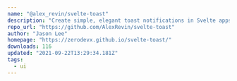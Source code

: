 ```yaml
---
name: "@alex_revin/svelte-toast"
description: "Create simple, elegant toast notifications in Svelte apps."
repo_url: "https://github.com/AlexRevin/svelte-toast"
author: "Jason Lee"
homepage: "https://zerodevx.github.io/svelte-toast/"
downloads: 116
updated: "2021-09-22T13:29:34.181Z"
tags: 
  - ui
---
```

